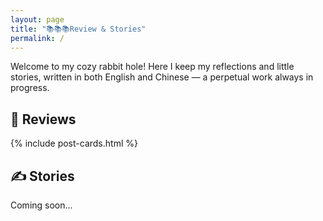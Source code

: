 ```yaml
---
layout: page
title: "📚📚📚Review & Stories"
permalink: /
---
```

Welcome to my cozy rabbit hole!
Here I keep my reflections and little stories, written in both English and Chinese — 
a perpetual work always in progress. 

## 📖 Reviews

<div class="post-cards" markdown="0">
  {% include post-cards.html %}
</div>

## ✍️ Stories
Coming soon...